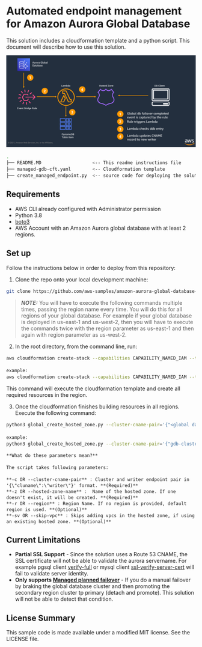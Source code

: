 # Automated endpoint management for Amazon Aurora Global Database

This solution includes a cloudformation template and a python script. This document will describe how to use this solution. 

![Solution Architecture](img/architecture.png)

```bash
.
├── README.MD                   <-- This readme instructions file
├── managed-gdb-cft.yaml        <-- Cloudformation template
├── create_managed_endpoint.py  <-- source code for deploying the solution

```

## Requirements

* AWS CLI already configured with Administrator permission
* Python 3.8
* [boto3](https://boto3.amazonaws.com/v1/documentation/api/latest/guide/quickstart.html#installation)
* AWS Account with an Amazon Aurora global database with at least 2 regions. 

## Set up

Follow the instructions below in order to deploy from this repository:


1. Clone the repo onto your local development machine:

 ```bash 
 git clone https://github.com/aws-samples/amazon-aurora-global-database-endpoint-automation.git
 ```


>**_NOTE:_**
You will have to execute the following commands multiple times, passing the region name every time. You will do this for all regions of your global database. For example if your global database is deployed in us-east-1 and us-west-2, then you will have to execute the commands twice with the region parameter as us-east-1 and then again with region parameter as us-west-2. 


 2. In the root directory, from the command line, run:

 ```bash
 aws cloudformation create-stack --capabilities CAPABILITY_NAMED_IAM --template-body file://managed-gdb-cft.yml --stack-name <stackname> --region <region name>

 example:
 aws cloudformation create-stack --capabilities CAPABILITY_NAMED_IAM --template-body file://managed-gdb-cft.yml --stack-name managed-gdb --region us-east-1
 
 ```
This command will execute the cloudformation template and create all required resources in the region.


 3. Once the cloudformation finishes building resources in all regions. Execute the following command:

 ```bash
 python3 global_create_hosted_zone.py --cluster-cname-pair='{"<global database clustername>":"<desired writer endpoint >" [,"<global database clustername>":"<desired writer endpoint>"}' --hosted-zone-name=<hosted zone name> --region<aws region name>

 example:
 python3 global_create_hosted_zone.py --cluster-cname-pair='{"gdb-cluster1":"writer1.myhostedzone.com" ,"gdb-cluster2":"writer2.myhostedzone.com"}' --hosted-zone-name=writer2.myhostedzone.com --region us-east-1
 ```

    **What do these parameters mean?**  
    
    The script takes following parameters:  
    
    **-c OR --cluster-cname-pair** : Cluster and writer endpoint pair in '{\"cluname\":\"writer\"}' format. **(Required)**  
    **-z OR --hosted-zone-name** :  Name of the hosted zone. If one doesn't exist, it will be created. **(Required)**  
    **-r OR --region** : Region Name. If no region is provided, default region is used. **(Optional)**  
    **-sv OR --skip-vpc** : Skips adding vpcs in the hosted zone, if using an existing hosted zone. **(Optional)**  

## Current Limitations

* **Partial SSL Support** - Since the solution uses a Route 53 CNAME, the SSL certificate will not be able to validate the aurora servername. For example pgsql client [verify-full](https://www.postgresql.org/docs/9.1/libpq-ssl.html) or mysql client [ssl-verify-server-cert](https://dev.mysql.com/doc/refman/5.7/en/connection-options.html#option_general_ssl-verify-server-cert) will fail to validate server identity.
* **Only supports [Managed planned failover](https://docs.aws.amazon.com/AmazonRDS/latest/AuroraUserGuide/aurora-global-database-disaster-recovery.html#aurora-global-database-disaster-recovery.managed-failover)** - If you do a manual failover by braking the global database cluster and then promoting the secondary region cluster tp primary (detach and promote). This solution will not be able to detect that condition.


## License Summary
This sample code is made available under a modified MIT license. See the LICENSE file.
